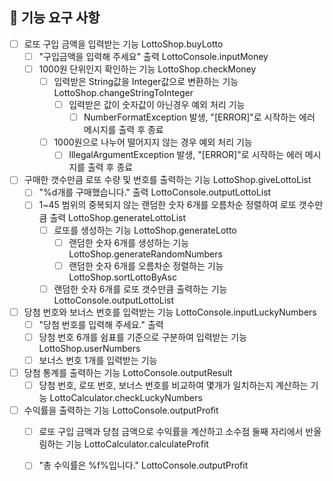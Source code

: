 ## 🚀 기능 요구 사항

- [ ] 로또 구입 금액을 입력받는 기능 LottoShop.buyLotto
    - [ ] "구입금액을 입력해 주세요" 출력 LottoConsole.inputMoney 
    - [ ] 1000원 단위인지 확인하는 기능 LottoShop.checkMoney
        - [ ] 입력받은 String값을 Integer값으로 변환하는 기능 LottoShop.changeStringToInteger
          - [ ] 입력받은 값이 숫자값이 아닌경우 예외 처리 기능
            - [ ] NumberFormatException 발생, "[ERROR]"로 시작하는 에러 메시지를 출력 후 종료
        - [ ] 1000원으로 나누어 떨어지지 않는 경우 예외 처리 기능
            - [ ] IllegalArgumentException 발생, "[ERROR]"로 시작하는 에러 메시지를 출력 후 종료
- [ ] 구매한 갯수만큼 로또 수량 및 번호를 출력하는 기능 LottoShop.giveLottoList
    - [ ] "%d개를 구매했습니다." 출력 LottoConsole.outputLottoList
    - [ ] 1~45 범위의 중복되지 않는 랜덤한 숫자 6개를 오름차순 정렬하여 로또 갯수만큼 출력 LottoShop.generateLottoList
        - [ ] 로또를 생성하는 기능 LottoShop.generateLotto
            - [ ] 랜덤한 숫자 6개를 생성하는 기능 LottoShop.generateRandomNumbers
            - [ ] 랜덤한 숫자 6개를 오름차순 정렬하는 기능 LottoShop.sortLottoByAsc
      - [ ] 랜덤한 숫자 6개를 로또 갯수만큼 출력하는 기능 LottoConsole.outputLottoList
- [ ] 당첨 번호와 보너스 번호를 입력받는 기능 LottoConsole.inputLuckyNumbers
    - [ ] "당첨 번호를 입력해 주세요." 출력 
    - [ ] 당첨 번호 6개를 쉼표를 기준으로 구분하여 입력받는 기능 LottoShop.userNumbers
    - [ ] 보너스 번호 1개를 입력받는 기능 
- [ ] 당첨 통계를 출력하는 기능 LottoConsole.outputResult
    - [ ] 당첨 번호, 로또 번호, 보너스 번호를 비교하여 몇개가 일치하는지 계산하는 기능 LottoCalculator.checkLuckyNumbers
- [ ] 수익률을 출력하는 기능 LottoConsole.outputProfit
    - [ ] 로또 구입 금액과 당첨 금액으로 수익률을 계산하고 소수점 둘째 자리에서 반올림하는 기능 LottoCalculator.calculateProfit
    - [ ] "총 수익률은 %f%입니다." LottoConsole.outputProfit
    
